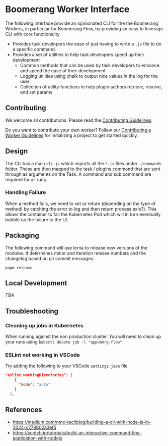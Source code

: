 # Boomerang Worker Interface

The following interface provide an opinionated CLI for the the Boomerang Workers, in particular for Boomerang Flow, by providing an easy to leverage CLI with core functionality

- Provides task developers the ease of just having to write a `.js` file to do a specific command.
- Provides a set of utilities to help task developers speed up their development
  - Common methods that can be used by task developers to enhance and speed the ease of their development
  - Logging utilities using chalk to output nice values in the log for the user
  - Collection of utility functions to help plugin authors retrieve, resolve, and set params

## Contributing

We welcome all contributions. Please read the [Contributing Guidelines](./CONTRIBUTING.md).

Do you want to contribute your own worker? Follow our [Contributing a Worker Guidelines](./CONTRIBUTING_WORKER.md) for initializing a project to get started quickly.

## Design

The CLI has a main `cli.js` which imports all the `*.js` files under `./commands` folder. These are then mapped to the task / plugins command that are sent through as arguments on the Task. A command and sub command are required for all runs.

### Handling Failure

When a method fails, we need to set or return (depending on the type of method) by catching the error to log and then return process.exit(1). This allows the container to fail the Kubernetes Pod which will in turn eventually bubble up the failure to the UI.

## Packaging

The following command will use lerna to release new versions of the modules. It determines minor and iteration release numbers and the changelog based on git commit messages.

`pnpm release`

## Local Development

_TBA_

## Troubleshooting

### Cleaning up jobs in Kubernetes

When running against the non production cluster. You will need to clean up your runs using `kubectl delete job -l "app=bmrg-flow"`

### ESLint not working in VSCode

Try adding the following to your VSCode `settings.json` file

```json
"eslint.workingDirectories": [
    {
      "mode": "auto"
    }
  ],
```

## References

- https://medium.com/nmc-techblog/building-a-cli-with-node-js-in-2024-c278802a3ef5
- https://scotch.io/tutorials/build-an-interactive-command-line-application-with-nodejs
